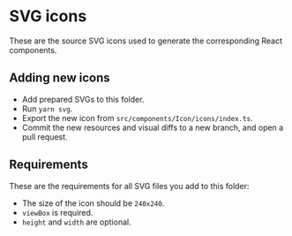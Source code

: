 # SVG icons

These are the source SVG icons used to generate the corresponding React components.

## Adding new icons

* Add prepared SVGs to this folder.
* Run `yarn svg`.
* Export the new icon from `src/components/Icon/icons/index.ts`.
* Commit the new resources and visual diffs to a new branch, and open a pull request.

## Requirements

These are the requirements for all SVG files you add to this folder:

* The size of the icon should be `240x240`.
* `viewBox` is required.
* `height` and `width` are optional.
